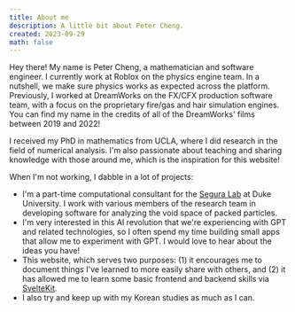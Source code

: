 ```yaml
---
title: About me
description: A little bit about Peter Cheng.
created: 2023-09-29
math: false
---
```


Hey there! My name is Peter Cheng, a mathematician and software engineer. I currently work at Roblox
on the physics engine team. In a nutshell, we make sure physics works as expected across the
platform. Previously, I worked at DreamWorks on the FX/CFX production software team, with a focus on the proprietary fire/gas and hair simulation engines. You can find my name in the credits of all of the DreamWorks' films between 2019 and 2022!

I received my PhD in mathematics from UCLA, where I did research in the field of numerical analysis.
I'm also passionate about teaching and sharing knowledge with those around me, which is the
inspiration for this website!

When I'm not working, I dabble in a lot of projects:

- I'm a part-time computational consultant for the [Segura Lab](https://seguralab.duke.edu/) at Duke University. I work with various members of the research team in developing software for analyzing the void space of packed particles.  
- I'm very interested in this AI revolution that we're experiencing with GPT and related technologies, so I often spend my time building small apps that allow me to experiment with GPT. I
would love to hear about the ideas you have!  
- This website, which serves two purposes: (1) it encourages me to document things I've learned to
more easily share with others, and (2) it has allowed me to learn some basic frontend and backend
skills via [SvelteKit](https://kit.svelte.dev/).  
- I also try and keep up with my Korean studies as much as I can.
